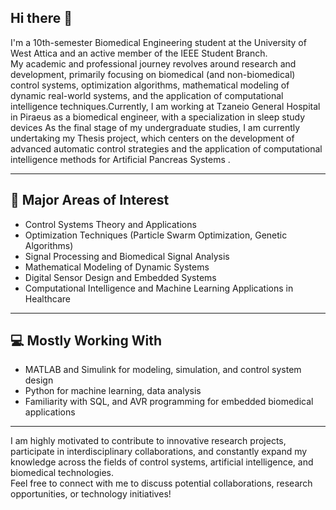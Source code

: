 ## Hi there 👋

I'm a 10th-semester Biomedical Engineering student at the University of West Attica and an active member of the IEEE Student Branch.  
My academic and professional journey revolves around research and development, primarily focusing on biomedical (and non-biomedical) control systems, optimization algorithms, mathematical modeling of dynamic real-world systems, and the application of computational intelligence techniques.Currently, I am working at Tzaneio General Hospital in Piraeus as a biomedical engineer, with a specialization in sleep study devices
As the final stage of my undergraduate studies, I am currently undertaking my Thesis project, which centers on the development of advanced automatic control strategies and the application of computational intelligence methods for Artificial Pancreas Systems .

---

## 🔬 Major Areas of Interest
- Control Systems Theory and Applications
- Optimization Techniques (Particle Swarm Optimization, Genetic Algorithms)
- Signal Processing and Biomedical Signal Analysis
- Mathematical Modeling of Dynamic Systems
- Digital Sensor Design and Embedded Systems
- Computational Intelligence and Machine Learning Applications in Healthcare

---

## 💻 Mostly Working With
- MATLAB and Simulink for modeling, simulation, and control system design
- Python for machine learning, data analysis
- Familiarity with SQL, and AVR programming for embedded biomedical applications

---

I am highly motivated to contribute to innovative research projects, participate in interdisciplinary collaborations, and constantly expand my knowledge across the fields of control systems, artificial intelligence, and biomedical technologies.  
Feel free to connect with me to discuss potential collaborations, research opportunities, or technology initiatives!


